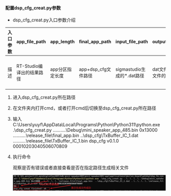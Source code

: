 #### 配置dsp_cfg_creat.py参数

- dsp_cfg_creat.py入口参数介绍

| 入口参数 | app_file_path             | app_length      | final_app_path      | input_file_path            | output_file_path           | part_name                               | version     | prog_code           |
| -------- | ------------------------- | --------------- | ------------------- | -------------------------- | -------------------------- | --------------------------------------- | ----------- | ------------------- |
| 描述     | RT-Studio编译出的结果路径 | app分区指定长度 | app+dsp_cfg文件路径 | sigmastudio生成的*.dat路径 | dat文件转换为bin文件的路径 | dat文件对应的bin文件在FAL库中的分区名字 | dsp_cfg版本 | DSP_CFG的产品识别码 |

1. 进入dsp_cfg_creat.py所在路径

2. 在文件夹内打开cmd，或者打开cmd后切换至dsp_cfg_creat.py所在路径

3. 输入C:\Users\yuyf\AppData\Local\Programs\Python\Python311\python.exe .\dsp_cfg_creat.py ..\..\..\..\..\Debug\mini_speaker_app_485.bin 0x13000 ..\..\..\..\..\release_file\final_app.bin  ..\dsp_cfg\TxBuffer_IC_1.dat ..\..\..\..\..\release_file\TxBuffer_IC_1.bin dsp_cfg v0.1.0 00010203040506070809

4. 执行命令

   观察是否有错误或者直接查看是否在指定路径生成相关文件

   ![image-20240201133149775](./assets/image-20240201133149775.png)